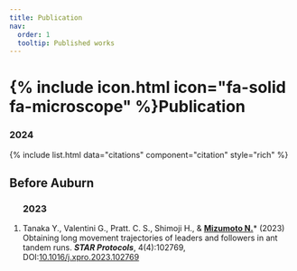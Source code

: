 ```yaml
---
title: Publication
nav:
  order: 1
  tooltip: Published works
---
```


# {% include icon.html icon="fa-solid fa-microscope" %}Publication

### 2024

{% include list.html data="citations" component="citation" style="rich" %}

## Before Auburn

<ol reversed>

### 2023

<li> Tanaka Y., Valentini G., Pratt. C. S., Shimoji H., & <b><u>Mizumoto N.</u></b>* (2023) Obtaining long movement trajectories of leaders and followers in ant tandem runs. <b><i>STAR Protocols</i></b>, 4(4):102769, DOI:<a href="https://doi.org/10.1016/j.xpro.2023.102769">10.1016/j.xpro.2023.102769</a></li>

</ol>
